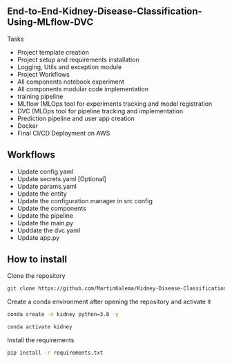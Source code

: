## End-to-End-Kidney-Disease-Classification-Using-MLflow-DVC

Tasks
- Project template creation
- Project setup and requirements installation
- Logging, Utils and exception module
- Project Workflows
- All components notebook experiment
- All components modular code implementation
- training pipeline
- MLflow (MLOps tool for experiments tracking and model registration
- DVC (MLOps tool for pipeline tracking and implementation
- Prediction pipeline and user app creation
- Docker
- Final CI/CD Deployment on AWS

## Workflows
- Update config.yaml
- Update secrets.yaml [Optional]
- Update params.yaml
- Update the entity
- Update the configuration manager in src config
- Update the components
- Update the pipeline
- Update the main.py
- Upddate the dvc.yaml
- Update app.py

## How to install
Clone the repository
```bash
git clone https://github.com/MartinKalema/Kidney-Disease-Classification-MLflow-DVC.git
```
Create a conda environment after opening the repository and activate it
```bash
conda create -n kidney python=3.8 -y
```
```bash
conda activate kidney
```

Install the requirements
```bash
pip install -r requirements.txt
```





